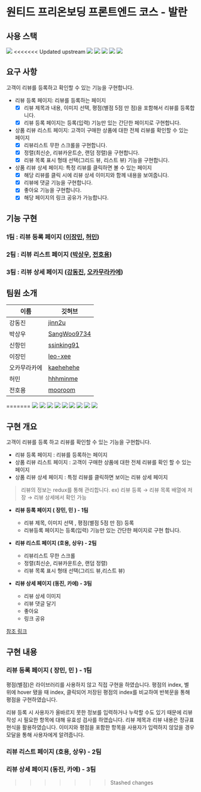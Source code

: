 # 원티드 프리온보딩 프론트엔드 코스 - 발란

## 사용 스택

<p>
  <img src="https://img.shields.io/badge/react-%2320232a.svg?style=for-the-badge&logo=react&logoColor=%2361DAFB" />
<<<<<<< Updated upstream
  <img src="https://img.shields.io/badge/styled--components-DB7093?style=for-the-badge&logo=styled-components&logoColor=white" />
  <img src="https://img.shields.io/badge/react--icons-brightgreen?style=for-the-badge" />
  <img src="https://img.shields.io/badge/redux-green?style=for-the-badge" />
  <img src="https://img.shields.io/badge/react--redux-blue?style=for-the-badge" />
  <img src="https://img.shields.io/badge/react--router--dom-CA4245?style=for-the-badge&logo=React-Router&logoColor=white" />
</p>

## 요구 사항
고객이 리뷰를 등록하고 확인할 수 있는 기능을 구현합니다.
  - 리뷰 등록 페이지: 리뷰를 등록하는 페이지
    - [x] 리뷰 제목과 내용, 이미지 선택, 평점(별점 5점 만 점)을 포함해서 리뷰를 등록합니다.
    - [x] 리뷰 등록 페이지는 등록(입력) 기능만 있는 간단한 페이지로 구현합니다.
 
  - 상품 리뷰 리스트 페이지: 고객이 구매한 상품에 대한 전체 리뷰를 확인할 수 있는 페이지
    - [x] 리뷰리스트 무한 스크롤을 구현합니다.
    - [x] 정렬(최신순, 리뷰카운트순, 랜덤 정렬)을 구현합니다.
    - [x] 리뷰 목록 표시 형태 선택(그리드 뷰, 리스트 뷰) 기능을 구현합니다.
 
  - 상품 리뷰 상세 페이지: 특정 리뷰를 클릭하면 볼 수 있는 페이지
    - [x] 해당 리뷰를 클릭 시에 리뷰 상세 이미지와 함께 내용을 보여줍니다.
    - [x] 리뷰에 댓글 기능을 구현합니다.
    - [x] 좋아요 기능을 구현합니다.
    - [x] 해당 페이지의 링크 공유가 가능합니다.

## 기능 구현

### 1팀 : 리뷰 등록 페이지 ([이장민](https://github.com/leo-xee), [허민](https://github.com/hhhminme))

### 2팀 : 리뷰 리스트 페이지 ([박상우](https://github.com/SangWoo9734), [전호용](https://github.com/mooroom))

### 3팀 : 리뷰 상세 페이지 ([강동진](https://github.com/jinn2u), [오카무라카에](https://github.com/kaehehehe))

## 팀원 소개

| 이름         | 깃허브                                           |
| ------------ | --------------------------------------------- |
| 강동진       | [jinn2u](https://github.com/jinn2u)             |
| 박상우       | [SangWoo9734](https://github.com/SangWoo9734)   |
| 신항민       | [ssinking91](https://github.com/ssinking91)     |
| 이장민       | [leo-xee](https://github.com/leo-xee)           |
| 오카무라카에 | [kaehehehe](https://github.com/kaehehehe)         | 
| 허민         | [hhhminme](https://github.com/hhhminme)        |
| 전호용       | [mooroom](https://github.com/mooroom)           |
=======
  <img src="https://img.shields.io/badge/Typescript-3178C6?style=for-the-badge&logo=TypeScript&logoColor=white" />
  <img src="https://img.shields.io/badge/ESLint-4B32C3?style=for-the-badge&logo=ESLint&logoColor=white" />
  <img src="https://img.shields.io/badge/Prettier-F7B93E?style=for-the-badge&logo=Prettier&logoColor=white" />
  <img src="https://img.shields.io/badge/styled--components-DB7093?style=for-the-badge&logo=styled-components&logoColor=white" />
  <img src="https://img.shields.io/badge/react--icons-brightgreen?style=for-the-badge" />
  <img src="https://img.shields.io/badge/redux-764ABC?style=for-the-badge&logo=Redux&logoColor=white" />
  <img src="https://img.shields.io/badge/redux tool kit-764ABC?style=for-the-badge&logo=Redux&logoColor=white" />
  <img src="https://img.shields.io/badge/react--redux-blue?style=for-the-badge" />
  <img src="https://img.shields.io/badge/react--router--dom-CA4245?style=for-the-badge&logo=React-Router&logoColor=white" />

</p>

## 구현 개요

고객이 리뷰를 등록 하고 리뷰를 확인할 수 있는 기능을 구현합니다.

- 리뷰 등록 페이지 : 리뷰를 등록하는 페이지
- 상품 리뷰 리스트 페이지 : 고객이 구매한 상품에 대한 전체 리뷰를 확인 할 수 있는 페이지
- 상품 리뷰 상세 페이지 : 특정 리뷰를 클릭하면 보이는 리뷰 상세 페이지

> 리뷰의 정보는 redux를 통해 관리합니다. ex) 리뷰 등록 → 리뷰 목록 배열에 저장 → 리뷰 상세에서 확인 가능

- **리뷰 등록 페이지 ( 장민, 민 ) - 1팀**
  - 리뷰 제목, 이미지 선택 , 평점(별점 5점 만 점) 등록
  - 리뷰등록 페이지는 등록(입력) 기능만 있는 간단한 페이지로 구현 합니다.
- **리뷰 리스트 페이지 (호용, 상우) - 2팀**

  - 리뷰리스트 무한 스크롤
  - 정렬(최신순, 리뷰카운트순, 랜덤 정렬)
  - 리뷰 목록 표시 형태 선택(그리드 뷰,리스트 뷰)

- **리뷰 상세 페이지 (동진, 카에) - 3팀**
  - 리뷰 상세 이미지
  - 리뷰 댓글 달기
  - 좋아요
  - 링크 공유

[참조 링크](https://balaan.co.kr/m2/main/contents.php)

## 구현 내용

### 리뷰 등록 페이지 ( 장민, 민 ) - 1팀

평점(별점)은 라이브러리를 사용하지 않고 직접 구현을 하였습니다. 평점의 index, 별 위에 hover 됐을 때 index, 클릭되어 저장된 평점의 index를 비교하여 반복문을 통해 평점을 구현하였습니다.

리뷰 등록 시 사용자가 올바르지 못한 정보를 입력하거나 누락할 수도 있기 때문에 리뷰 작성 시 필요한 항목에 대해 유효성 검사를 하였습니다. 리뷰 제목과 리뷰 내용은 정규표현식을 활용하였습니다. 이미지와 평점을 포함한 항목을 사용자가 입력하지 않았을 경우 모달을 통해 사용자에게 알려줍니다.

### 리뷰 리스트 페이지 (호용, 상우) - 2팀

### 리뷰 상세 페이지 (동진, 카에) - 3팀
>>>>>>> Stashed changes
